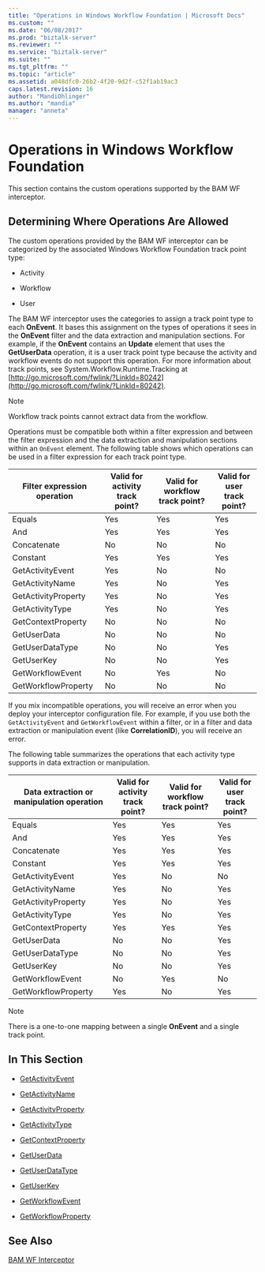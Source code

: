 ```yaml
---
title: "Operations in Windows Workflow Foundation | Microsoft Docs"
ms.custom: ""
ms.date: "06/08/2017"
ms.prod: "biztalk-server"
ms.reviewer: ""
ms.service: "biztalk-server"
ms.suite: ""
ms.tgt_pltfrm: ""
ms.topic: "article"
ms.assetid: a048dfc0-26b2-4f20-9d2f-c52f1ab19ac3
caps.latest.revision: 16
author: "MandiOhlinger"
ms.author: "mandia"
manager: "anneta"
---
```

# Operations in Windows Workflow Foundation
This section contains the custom operations supported by the BAM WF interceptor.  
  
## Determining Where Operations Are Allowed  
 The custom operations provided by the BAM WF interceptor can be categorized by the associated Windows Workflow Foundation track point type:  
  
-   Activity  
  
-   Workflow  
  
-   User  
  
 The BAM WF interceptor uses the categories to assign a track point type to each **OnEvent**. It bases this assignment on the types of operations it sees in the **OnEvent** filter and the data extraction and manipulation sections. For example, if the **OnEvent** contains an **Update** element that uses the **GetUserData** operation, it is a user track point type because the activity and workflow events do not support this operation. For more information about track points, see System.Workflow.Runtime.Tracking at [http://go.microsoft.com/fwlink/?LinkId=80242](http://go.microsoft.com/fwlink/?LinkId=80242).  
  
> [!NOTE]
>  Workflow track points cannot extract data from the workflow.  
  
 Operations must be compatible both within a filter expression and between the filter expression and the data extraction and manipulation sections within an `OnEvent` element. The following table shows which operations can be used in a filter expression for each track point type.  
  
|Filter expression operation|Valid for activity track point?|Valid for workflow track point?|Valid for user track point?|  
|---------------------------------|-------------------------------------|-------------------------------------|---------------------------------|  
|Equals|Yes|Yes|Yes|  
|And|Yes|Yes|Yes|  
|Concatenate|No|No|No|  
|Constant|Yes|Yes|Yes|  
|GetActivityEvent|Yes|No|No|  
|GetActivityName|Yes|No|Yes|  
|GetActivityProperty|Yes|No|Yes|  
|GetActivityType|Yes|No|Yes|  
|GetContextProperty|No|No|No|  
|GetUserData|No|No|No|  
|GetUserDataType|No|No|Yes|  
|GetUserKey|No|No|Yes|  
|GetWorkflowEvent|No|Yes|No|  
|GetWorkflowProperty|No|No|No|  
  
 If you mix incompatible operations, you will receive an error when you deploy your interceptor configuration file. For example, if you use both the `GetActivityEvent` and `GetWorkflowEvent` within a filter, or in a filter and data extraction or manipulation event (like **CorrelationID**), you will receive an error.  
  
 The following table summarizes the operations that each activity type supports in data extraction or manipulation.  
  
|Data extraction or manipulation operation|Valid for activity track point?|Valid for workflow track point?|Valid for user track point?|  
|-----------------------------------------------|-------------------------------------|-------------------------------------|---------------------------------|  
|Equals|Yes|Yes|Yes|  
|And|Yes|Yes|Yes|  
|Concatenate|Yes|Yes|Yes|  
|Constant|Yes|Yes|Yes|  
|GetActivityEvent|Yes|No|No|  
|GetActivityName|Yes|No|Yes|  
|GetActivityProperty|Yes|No|Yes|  
|GetActivityType|Yes|No|Yes|  
|GetContextProperty|Yes|Yes|Yes|  
|GetUserData|No|No|Yes|  
|GetUserDataType|No|No|Yes|  
|GetUserKey|No|No|Yes|  
|GetWorkflowEvent|No|Yes|No|  
|GetWorkflowProperty|Yes|No|Yes|  
  
> [!NOTE]
>  There is a one-to-one mapping between a single **OnEvent** and a single track point.  
  
## In This Section  
  
-   [GetActivityEvent](../core/getactivityevent.md)  
  
-   [GetActivityName](../core/getactivityname.md)  
  
-   [GetActivityProperty](../core/getactivityproperty.md)  
  
-   [GetActivityType](../core/getactivitytype.md)  
  
-   [GetContextProperty](../core/getcontextproperty2.md)  
  
-   [GetUserData](../core/getuserdata.md)  
  
-   [GetUserDataType](../core/getuserdatatype.md)  
  
-   [GetUserKey](../core/getuserkey.md)  
  
-   [GetWorkflowEvent](../core/getworkflowevent.md)  
  
-   [GetWorkflowProperty](../core/getworkflowproperty.md)  
  
## See Also  
 [BAM WF Interceptor](../core/bam-wf-interceptor.md)